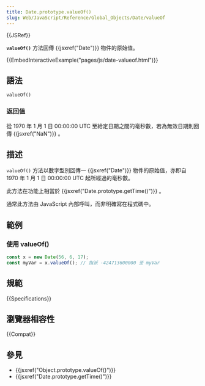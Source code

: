 ```yaml
---
title: Date.prototype.valueOf()
slug: Web/JavaScript/Reference/Global_Objects/Date/valueOf
---
```


{{JSRef}}

**`valueOf()`** 方法回傳 {{jsxref("Date")}} 物件的原始值。

{{EmbedInteractiveExample("pages/js/date-valueof.html")}}

## 語法

```js-nolint
valueOf()
```

### 返回值

從 1970 年 1 月 1 日 00:00:00 UTC 至給定日期之間的毫秒數，若為無效日期則回傳 {{jsxref("NaN")}} 。

## 描述

`valueOf()` 方法以數字型別回傳一 {{jsxref("Date")}} 物件的原始值，亦即自 1970 年 1 月 1 日 00:00:00 UTC 起所經過的毫秒數。

此方法在功能上相當於 {{jsxref("Date.prototype.getTime()")}} 。

通常此方法由 JavaScript 內部呼叫，而非明確寫在程式碼中。

## 範例

### 使用 valueOf()

```js
const x = new Date(56, 6, 17);
const myVar = x.valueOf(); // 指派 -424713600000 至 myVar
```

## 規範

{{Specifications}}

## 瀏覽器相容性

{{Compat}}

## 參見

- {{jsxref("Object.prototype.valueOf()")}}
- {{jsxref("Date.prototype.getTime()")}}
